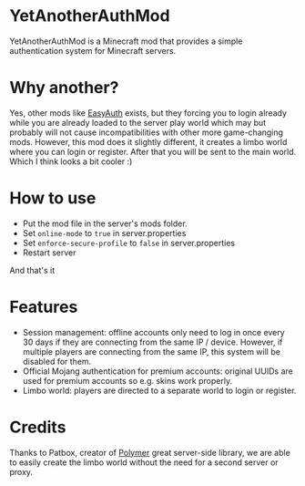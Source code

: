 # YetAnotherAuthMod
YetAnotherAuthMod is a Minecraft mod that provides a simple authentication system for Minecraft servers.

# Why another?
Yes, other mods like [EasyAuth](https://modrinth.com/mod/easyauth) exists, but they forcing you to login already while you are already loaded to the server play world which may but probably will not cause incompatibilities with other more game-changing mods. 
However, this mod does it slightly different, it creates a limbo world where you can login or register.
After that you will be sent to the main world. Which I think looks a bit cooler :)

# How to use
- Put the mod file in the server's mods folder.
- Set `online-mode` to `true` in server.properties
- Set `enforce-secure-profile` to `false` in server.properties
- Restart server

And that's it

# Features
- Session management: offline accounts only need to log in once every 30 days if they are connecting from the same IP / device. However, if multiple players are connecting from the same IP, this system will be disabled for them.
- Official Mojang authentication for premium accounts: original UUIDs are used for premium accounts so e.g. skins work properly.
- Limbo world: players are directed to a separate world to login or register.

# Credits
Thanks to Patbox, creator of [Polymer](https://modrinth.com/mod/polymer) great server-side library, we are able to easily create the limbo world without the need for a second server or proxy.